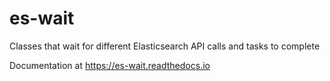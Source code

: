 # es-wait

Classes that wait for different Elasticsearch API calls and tasks to complete

Documentation at https://es-wait.readthedocs.io
